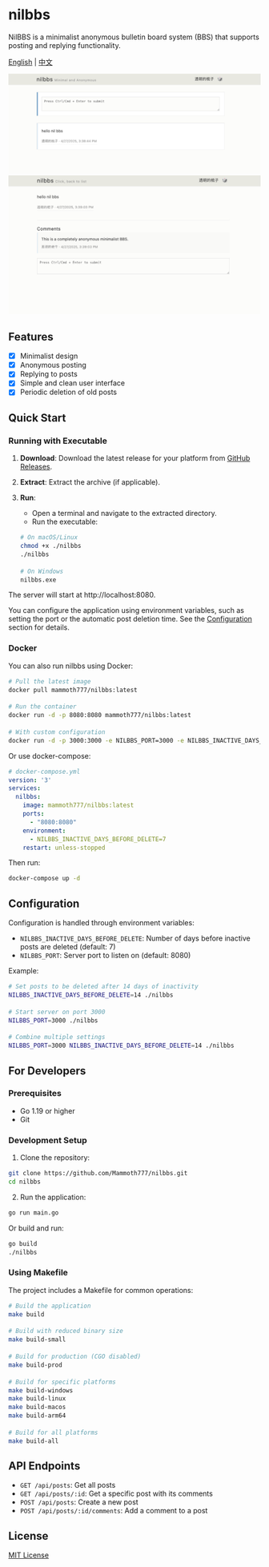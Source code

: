 # nilbbs

NilBBS is a minimalist anonymous bulletin board system (BBS) that supports posting and replying functionality.

[English](README.md) | [中文](README_zh.md)

![NilBBS Screenshot 1](images/img1.png)
![NilBBS Screenshot 2](images/img2.png)

## Features

- [x] Minimalist design
- [x] Anonymous posting
- [x] Replying to posts
- [x] Simple and clean user interface
- [x] Periodic deletion of old posts

## Quick Start

### Running with Executable

1.  **Download**: Download the latest release for your platform from [GitHub Releases](https://github.com/Mammoth777/nilbbs/releases).
2.  **Extract**: Extract the archive (if applicable).
3.  **Run**:
    *   Open a terminal and navigate to the extracted directory.
    *   Run the executable:

    ```bash
    # On macOS/Linux
    chmod +x ./nilbbs
    ./nilbbs

    # On Windows
    nilbbs.exe
    ```

The server will start at http://localhost:8080.

You can configure the application using environment variables, such as setting the port or the automatic post deletion time. See the [Configuration](#configuration) section for details.

### Docker

You can also run nilbbs using Docker:

```bash
# Pull the latest image
docker pull mammoth777/nilbbs:latest

# Run the container
docker run -d -p 8080:8080 mammoth777/nilbbs:latest

# With custom configuration
docker run -d -p 3000:3000 -e NILBBS_PORT=3000 -e NILBBS_INACTIVE_DAYS_BEFORE_DELETE=14 mammoth777/nilbbs:latest
```

Or use docker-compose:

```yaml
# docker-compose.yml
version: '3'
services:
  nilbbs:
    image: mammoth777/nilbbs:latest
    ports:
      - "8080:8080"
    environment:
      - NILBBS_INACTIVE_DAYS_BEFORE_DELETE=7
    restart: unless-stopped
```

Then run:

```bash
docker-compose up -d
```

## Configuration

Configuration is handled through environment variables:

- `NILBBS_INACTIVE_DAYS_BEFORE_DELETE`: Number of days before inactive posts are deleted (default: 7)
- `NILBBS_PORT`: Server port to listen on (default: 8080)

Example:

```bash
# Set posts to be deleted after 14 days of inactivity
NILBBS_INACTIVE_DAYS_BEFORE_DELETE=14 ./nilbbs

# Start server on port 3000
NILBBS_PORT=3000 ./nilbbs

# Combine multiple settings
NILBBS_PORT=3000 NILBBS_INACTIVE_DAYS_BEFORE_DELETE=14 ./nilbbs
```

## For Developers

### Prerequisites

- Go 1.19 or higher
- Git

### Development Setup

1. Clone the repository:

```bash
git clone https://github.com/Mammoth777/nilbbs.git
cd nilbbs
```

2. Run the application:

```bash
go run main.go
```

Or build and run:

```bash
go build
./nilbbs
```

### Using Makefile

The project includes a Makefile for common operations:

```bash
# Build the application
make build

# Build with reduced binary size
make build-small

# Build for production (CGO disabled)
make build-prod

# Build for specific platforms
make build-windows
make build-linux
make build-macos
make build-arm64

# Build for all platforms
make build-all
```

## API Endpoints

- `GET /api/posts`: Get all posts
- `GET /api/posts/:id`: Get a specific post with its comments
- `POST /api/posts`: Create a new post
- `POST /api/posts/:id/comments`: Add a comment to a post

## License

[MIT License](LICENSE)